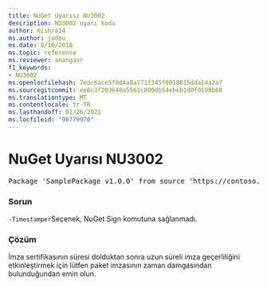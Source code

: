 ```yaml
---
title: NuGet Uyarısı NU3002
description: NU3002 uyarı kodu
author: mishra14
ms.author: jodou
ms.date: 8/16/2018
ms.topic: reference
ms.reviewer: anangaur
f1_keywords:
- NU3002
ms.openlocfilehash: 7edc6ace5f8d4a8a771f345f0018815dda14a2a7
ms.sourcegitcommit: ee6c3f203648a5561c809db54ebeb1d0f0598b68
ms.translationtype: MT
ms.contentlocale: tr-TR
ms.lasthandoff: 01/26/2021
ms.locfileid: "98779970"
---
```

# <a name="nuget-warning-nu3002"></a>NuGet Uyarısı NU3002

<pre>Package 'SamplePackage v1.0.0' from source 'https://contoso.com/index.json': The '-Timestamper' option was not provided. The signed package will not be timestamped. To learn more about this option, please visit https://docs.nuget.org/docs/reference/command-line-reference.</pre>

### <a name="issue"></a>Sorun

`-Timestamper`Seçenek, NuGet Sign komutuna sağlanmadı.


### <a name="solution"></a>Çözüm

İmza sertifikasının süresi dolduktan sonra uzun süreli imza geçerliliğini etkinleştirmek için lütfen paket imzasının zaman damgasından bulunduğundan emin olun.


